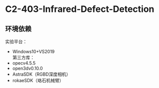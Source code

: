 # C2-403-Infrared-Defect-Detection

## 环境依赖
实验平台：  
   * Windows10+VS2019  
第三方库：  
   * opecv4.5.5  
   * open3dv0.10.0  
   * AstraSDK（RGBD深度相机）  
   * rokaeSDK（珞石机械臂）  

